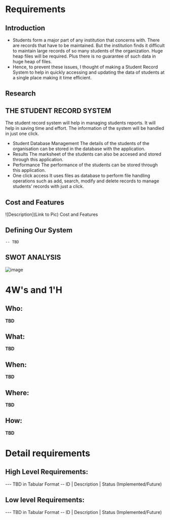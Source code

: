# Requirements
## Introduction
 * Students form a major part of any institution that concerns with. There are records that have to be maintained. But the institution finds it difficult to maintain large records of so many students of the organization. Huge heap files will be required. Plus there is no guarantee of such data in huge heap of files.
 * Hence, to prevent these issues, I thought of making a Student Record System to help in quickly accessing and updating the data of students at a single place making it time efficient.

## Research
## THE STUDENT RECORD SYSTEM
The student record system will help in managing students reports. It will help in saving time and effort. The information of the system will be handled in just one click.
* Student Database Management
The details of the students of the organisation can be stored in the database with the application.
* Results
The marksheet of the students can also be accesed and stored through this application.
* Performance
The performance of the students can be stored through this application.
* One click access
 It uses files as database to perform file handling operations such as add, search, modify and delete records to manage students’ records with just a click.

## Cost and Features
![Description](Link to Pic)
Cost and Features
## Defining Our System
    -- TBD
## SWOT ANALYSIS
![image](https://user-images.githubusercontent.com/80762665/114082952-05069580-98cc-11eb-9ba8-6246f9012f64.png)


# 4W&#39;s and 1&#39;H

## Who:

**TBD**

## What:

**TBD**

## When:

**TBD**

## Where:

**TBD**

## How:

**TBD**

# Detail requirements
## High Level Requirements:
--- TBD in Tabular Format 
-- ID | Description | Status (Implemented/Future)


##  Low level Requirements:
--- TBD in Tabular Format 
-- ID | Description | Status (Implemented/Future)
